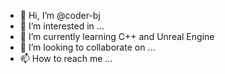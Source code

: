 - 👋 Hi, I’m @coder-bj
- 👀 I’m interested in ...
- 🌱 I’m currently learning C++ and Unreal Engine
- 💞️ I’m looking to collaborate on ...
- 📫 How to reach me ...

<!---
coder-bj/coder-bj is a ✨ special ✨ repository because its `README.md` (this file) appears on your GitHub profile.
You can click the Preview link to take a look at your changes.
--->
